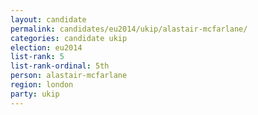 ```yaml
---
layout: candidate
permalink: candidates/eu2014/ukip/alastair-mcfarlane/
categories: candidate ukip
election: eu2014
list-rank: 5
list-rank-ordinal: 5th
person: alastair-mcfarlane
region: london
party: ukip
---
```

